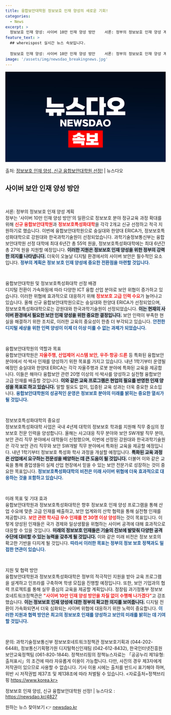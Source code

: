 ```yaml
---
title: 융합보안대학원 정보보호 인재 양성의 새로운 기회!
categories:
  - News
excerpt: >
  정보보호 인재 양성: 사이버 10만 인재 양성 방안    서론: 정부의 정보보호 인재 양성 계획   정부는 …
feature_text: >
  ## whereispost 실시간 뉴스 속보입니다.

  정보보호 인재 양성: 사이버 10만 인재 양성 방안    서론: 정부의 정보보호 인재 양성 계획   정부는 …
image: '/assets/img/newsdao_breakingnews.jpg'
---
```


![뉴스다오 속보](/assets/img/newsdao_breakingnews.jpg)

<p>출처: <a href="https://newsdao.kr/4827" rel="dofollow">정보보호 인재 양성, 신규 융합보안대학원 선정!</a> | 뉴스다오</p>

<h2 data-ke-size="size26">사이버 보안 인재 양성 방안</h2>

<p data-ke-size="size16">&nbsp;</p>

서론: 정부의 정보보호 인재 양성 계획  
정부는 '사이버 10만 인재 양성 방안'의 일환으로 정보보호 분야 정규교육 과정 확대를 위해 <b><span style="color: #ee2323;">신규 융합보안대학원</span></b>과 <b><span style="color: #ee2323;">정보보호특성화대학</span></b>을 각각 2개교 신규 선정하고 적극 지원하기로 했습니다. 이번에 융합보안대학원으로 숭실대와 한양대 ERICA가, 정보보호특성화대학으로 강원대와 한국과학기술원이 선정되었습니다. 과학기술정보통신부는 융합보안대학원 선정 대학에 최대 6년간 총 55억 원을, 정보보호특성화대학에는 최대 6년간 총 27억 원을 지원할 예정입니다. <b><span style="background-color: #21538527;">이러한 지원은 정보보호 인재 양성을 위한 정부의 강력한 의지를 나타냅니다.</span></b> 더욱이 오늘날 디지털 환경에서의 사이버 보안은 필수적인 요소입니다. <b><span style="color: #1a5490;">정부의 계획은 정보 보호 인재 양성에 중요한 전환점을 마련할 것입니다.</span></b>

<p data-ke-size="size16">&nbsp;</p>

융합보안대학원 및 정보보호특성화대학 선정 배경  
디지털 전환이 가속화됨에 따라 다양한 ICT 융합 산업 분야로 보안 위협이 증가하고 있습니다. 이러한 위협에 효과적으로 대응하기 위해 <b><span style="color: #ee2323;">정보보호 고급 인력 수요</span></b>가 늘어나고 있습니다. 올해 신규 융합보안대학원으로는 숭실대와 한양대 ERICA가 선정되었으며, 정보보호특성화대학으로는 강원대와 한국과학기술원이 선정되었습니다. <b><span style="background-color: #21538527;">이는 현재의 사이버 환경에서 필요한 보안 인재 양성을 위한 중요한 결정입니다.</span></b> 보안 인력이 부족한 현실을 해결하기 위한 조치로, 이러한 교육의 중요성이 한층 더 부각되고 있습니다. <b><span style="color: #1a5490;">안전한 디지털 세상을 위한 인력 양성이 이제 더 이상 미룰 수 없는 과제가 되었습니다.</span></b>

<p data-ke-size="size16">&nbsp;</p>

융합보안대학원의 역할과 목표  
융합보안대학원은 <b><span style="color: #ee2323;">자율주행</span></b>, <b><span style="color: #ee2323;">산업제어 시스템 보안</span></b>, <b><span style="color: #ee2323;">우주·항공·드론</span></b> 등 특화된 융합보안 분야에서 석·박사 인재를 양성하기 위한 목표를 가지고 있습니다. 내년 1학기부터 운영될 예정인 숭실대와 한양대 ERICA는 각각 자율주행과 로봇 분야에 특화된 교육을 제공합니다. 이들은 해마다 융합보안 관련 20명 이상의 석·박사를 양성하고 실전형 융합보안 고급 인재를 배출할 것입니다. <b><span style="background-color: #21538527;">이와 같은 교육 프로그램은 현업의 필요를 반영한 인재 양성을 목표로 하고 있습니다.</span></b> 말할 필요도 없이, 입증된 교육 성과는 더욱 중요한 요소입니다. <b><span style="color: #1a5490;">융합보안대학원의 성공적인 운영은 정보보호 분야의 미래를 밝히는 중요한 열쇠가 될 것입니다.</span></b>

<p data-ke-size="size16">&nbsp;</p>

정보보호특성화대학의 중요성  
정보보호특성화대학 사업은 국내 4년제 대학의 정보보호 학과를 지원해 직무 중심의 정보보호 전문 인력을 양성합니다. 올해는 사고대응 직무 분야와 보안 SW개발 직무 분야, 보안 관리 직무 분야에서 대학들이 신청했으며, 이번에 선정된 강원대와 한국과학기술원은 각각 보안 관리 직무와 보안 SW개발 직무 분야에서 특화된 교육을 제공할 예정입니다. 내년 1학기부터 정보보호 특성화 학사 과정을 개설할 예정입니다. <b><span style="background-color: #21538527;">특화된 교육 과정은 산업에서 요구하는 전문성을 배양하는 데 큰 도움이 될 것입니다.</span></b> 더불어 이와 같은 교육을 통해 졸업생들이 실제 산업 현장에서 믿을 수 있는 보안 전문가로 성장하는 것이 중요한 목표입니다. <b><span style="color: #1a5490;">정보보호특성화대학의 비전은 미래 사이버 위협에 더욱 효과적으로 대응하는 것을 포함하고 있습니다.</span></b>

<p data-ke-size="size16">&nbsp;</p>

미래 목표 및 기대 효과  
융합보안대학원과 정보보호특성화대학은 향후 정보보호 인재 양성 프로그램을 통해 산업 수요에 맞춘 고급 인재를 배출하고, 보안 업계와의 산학 협력을 통해 실전형 인재를 제공합니다. <b><span style="color: #ee2323;">보안 관련 학사급 우수 인재를 연 30명 이상 양성</span></b>하는 것이 목표입니다. 이렇게 양성된 인재들은 국가 경제와 일상생활을 위협하는 사이버 공격에 대해 효과적으로 대응할 수 있을 것입니다. <b><span style="background-color: #21538527;">미래의 정보보호 인재들은 기술의 진보에 발맞춰 다양한 공격 수단에 대비할 수 있는 능력을 갖추게 될 것입니다.</span></b> 이와 같은 미래 비전은 정보 보호의 확고한 기반을 다지게 될 것입니다. <b><span style="color: #1a5490;">따라서 이러한 목표는 정부의 정보 보호 정책과도 밀접한 연관이 있습니다.</span></b>

<p data-ke-size="size16">&nbsp;</p>

지원 및 협력 방안  
융합보안대학원과 정보보호특성화대학은 정부의 적극적인 지원을 받아 교육 프로그램을 설계하고 인프라를 구축하며 학생 모집을 진행할 예정입니다. 또한, 보안 기업과의 협력 프로젝트를 통해 실무 중심의 교육을 제공할 계획입니다. 정창림 과기정통부 정보보호네트워크정책관은 <b><span style="color: #ee2323;">"사이버 10만 인재 양성 방안을 차질 없이 수행해 나가겠다"</span></b>고 강조했습니다. <b><span style="background-color: #21538527;">이는 정보보호 인재 양성에 대한 정부의 확고한 의지를 보여줍니다.</span></b> 디지털 전환이 가속화되면서 더욱 심화되는 사이버 위협에 대응하기 위한 노력이 중요합니다. <b><span style="color: #1a5490;">이러한 지원과 협력 방안은 최고의 정보보호 인재를 양성하고 보안의 미래를 밝히는 데 기여할 것입니다.</span></b>

<p data-ke-size="size16">&nbsp;</p>

문의: 과학기술정보통신부 정보보호네트워크정책관 정보보호기획과 (044-202-6448), 정보통신기획평가원 디지털혁신인재팀 (042-612-8432), 한국인터넷진흥원 보안교육정책팀 (061-820-1844). 정책브리핑의 정책뉴스자료는 「공공누리 제1유형: 출처표시」의 조건에 따라 자유롭게 이용이 가능합니다. 다만, 사진의 경우 제3자에게 저작권이 있으므로 사용할 수 없습니다. 기사 이용 시에는 출처를 반드시 표기해야 하며, 위반 시 저작권법 제37조 및 제138조에 따라 처벌될 수 있습니다. <자료출처=정책브리핑 https://www.korea.kr>

정보보호 인재 양성, 신규 융합보안대학원 선정! | 뉴스다오  : https://newsdao.kr/4827 

원하는 뉴스 찾아보기 👉 <a href="https://newsdao.kr" rel="dofollow">newsdao.kr</a>


